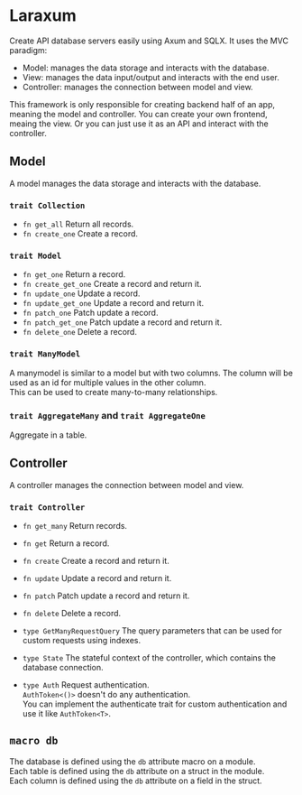 # Laraxum

Create API database servers easily using Axum and SQLX.
It uses the MVC paradigm:

- Model: manages the data storage and interacts with the database.
- View: manages the data input/output and interacts with the end user.
- Controller: manages the connection between model and view.

This framework is only responsible for creating backend half of an app,
meaning the model and controller.
You can create your own frontend, meaing the view.
Or you can just use it as an API and interact with the controller.

## Model

A model manages the data storage and interacts with the database.  

### `trait Collection`

- `fn get_all` Return all records.
- `fn create_one` Create a record.

### `trait Model`

- `fn get_one` Return a record.
- `fn create_get_one` Create a record and return it.
- `fn update_one` Update a record.
- `fn update_get_one` Update a record and return it.
- `fn patch_one` Patch update a record.
- `fn patch_get_one` Patch update a record and return it.
- `fn delete_one` Delete a record.

### `trait ManyModel`

A manymodel is similar to a model but with two columns.
The column will be used as an id for multiple values in the other column.  
This can be used to create many-to-many relationships.

### `trait AggregateMany` and `trait AggregateOne`

Aggregate in a table.

## Controller

A controller manages the connection between model and view.  

### `trait Controller`

- `fn get_many` Return records.
- `fn get` Return a record.
- `fn create` Create a record and return it.
- `fn update` Update a record and return it.
- `fn patch` Patch update a record and return it.
- `fn delete` Delete a record.

- `type GetManyRequestQuery` The query parameters that can be used for custom requests using indexes.

- `type State` The stateful context of the controller,
which contains the database connection.

- `type Auth` Request authentication.  
`AuthToken<()>` doesn't do any authentication.  
You can implement the authenticate trait for custom authentication and use it like `AuthToken<T>`.  

## `macro db`

The database is defined using the `db` attribute macro on a module.  
Each table is defined using the `db` attribute on a struct in the module.  
Each column is defined using the `db` attribute on a field in the struct.  
